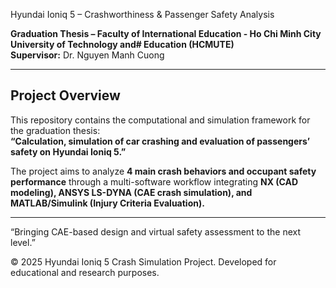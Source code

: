 Hyundai Ioniq 5 – Crashworthiness & Passenger Safety Analysis

**Graduation Thesis – Faculty of International Education - Ho Chi Minh City University of Technology and# Education (HCMUTE)**  
**Supervisor:** Dr. Nguyen Manh Cuong

---

## Project Overview
This repository contains the computational and simulation framework for the graduation thesis:  
**“Calculation, simulation of car crashing and evaluation of passengers’ safety on Hyundai Ioniq 5.”**

The project aims to analyze **4 main crash behaviors and occupant safety performance** through a multi-software workflow integrating **NX (CAD modeling), ANSYS LS-DYNA (CAE crash simulation), and MATLAB/Simulink (Injury Criteria Evaluation).**

---
“Bringing CAE-based design and virtual safety assessment to the next level.”

© 2025 Hyundai Ioniq 5 Crash Simulation Project.
Developed for educational and research purposes.

